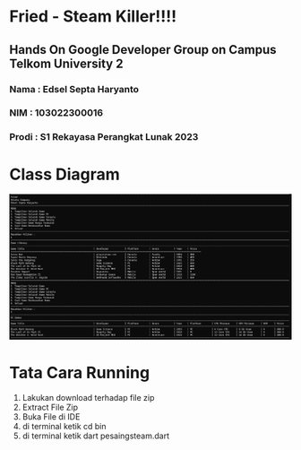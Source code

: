 # Fried - Steam Killer!!!!
## Hands On Google Developer Group on Campus Telkom University 2
### Nama : Edsel Septa Haryanto
### NIM : 103022300016
### Prodi : S1 Rekayasa Perangkat Lunak 2023

# Class Diagram
![alt text](https://github.com/EdselSpth/pesaingsteam/blob/d61c7d48e8e0890e74e6342998c15375a4228493/Image/Run%201.png)

# Tata Cara Running
1. Lakukan download terhadap file zip
2. Extract File Zip
3. Buka File di IDE
4. di terminal ketik cd bin
5. di terminal ketik dart pesaingsteam.dart
